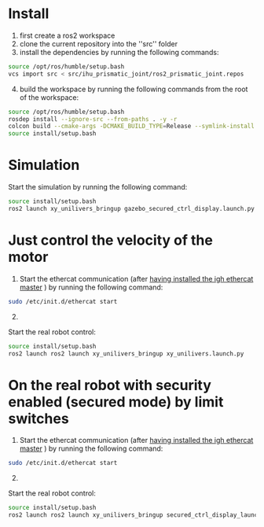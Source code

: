 # Install
1. first create a ros2 workspace
2. clone the current repository into the ''src'' folder
3. install the dependencies by running the following commands:
```bash
source /opt/ros/humble/setup.bash
vcs import src < src/ihu_prismatic_joint/ros2_prismatic_joint.repos
```
4. build the workspace by running the following commands from the root of the workspace:
```bash
source /opt/ros/humble/setup.bash
rosdep install --ignore-src --from-paths . -y -r
colcon build --cmake-args -DCMAKE_BUILD_TYPE=Release --symlink-install
source install/setup.bash
```

# Simulation
Start the simulation by running the following command:
```bash
source install/setup.bash
ros2 launch xy_unilivers_bringup gazebo_secured_ctrl_display.launch.py
```

# Just control the velocity of the motor
1. Start the ethercat communication (after [having installed the igh ethercat master](https://icube-robotics.github.io/ethercat_driver_ros2/quickstart/installation.html) ) by running the following command:
```bash
sudo /etc/init.d/ethercat start
```
2. 
Start the real robot control:
```bash
source install/setup.bash
ros2 launch ros2 launch xy_unilivers_bringup xy_unilivers.launch.py
```

# On the real robot with security enabled (secured mode) by limit switches
1. Start the ethercat communication (after [having installed the igh ethercat master](https://icube-robotics.github.io/ethercat_driver_ros2/quickstart/installation.html) ) by running the following command:
```bash
sudo /etc/init.d/ethercat start
```
2. 
Start the real robot control:
```bash
source install/setup.bash
ros2 launch ros2 launch xy_unilivers_bringup secured_ctrl_display_launch.py
```